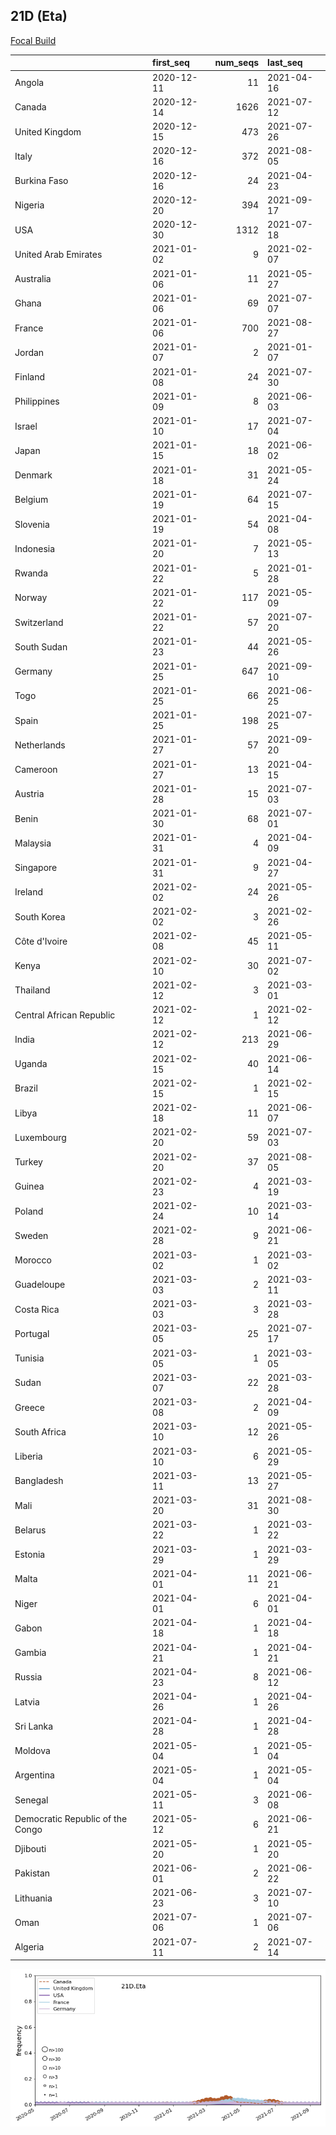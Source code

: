 

## 21D (Eta)
[Focal Build](https://nextstrain.org/groups/neherlab/ncov/21D.Eta)

|                                  | first_seq   |   num_seqs | last_seq   |
|:---------------------------------|:------------|-----------:|:-----------|
| Angola                           | 2020-12-11  |         11 | 2021-04-16 |
| Canada                           | 2020-12-14  |       1626 | 2021-07-12 |
| United Kingdom                   | 2020-12-15  |        473 | 2021-07-26 |
| Italy                            | 2020-12-16  |        372 | 2021-08-05 |
| Burkina Faso                     | 2020-12-16  |         24 | 2021-04-23 |
| Nigeria                          | 2020-12-20  |        394 | 2021-09-17 |
| USA                              | 2020-12-30  |       1312 | 2021-07-18 |
| United Arab Emirates             | 2021-01-02  |          9 | 2021-02-07 |
| Australia                        | 2021-01-06  |         11 | 2021-05-27 |
| Ghana                            | 2021-01-06  |         69 | 2021-07-07 |
| France                           | 2021-01-06  |        700 | 2021-08-27 |
| Jordan                           | 2021-01-07  |          2 | 2021-01-07 |
| Finland                          | 2021-01-08  |         24 | 2021-07-30 |
| Philippines                      | 2021-01-09  |          8 | 2021-06-03 |
| Israel                           | 2021-01-10  |         17 | 2021-07-04 |
| Japan                            | 2021-01-15  |         18 | 2021-06-02 |
| Denmark                          | 2021-01-18  |         31 | 2021-05-24 |
| Belgium                          | 2021-01-19  |         64 | 2021-07-15 |
| Slovenia                         | 2021-01-19  |         54 | 2021-04-08 |
| Indonesia                        | 2021-01-20  |          7 | 2021-05-13 |
| Rwanda                           | 2021-01-22  |          5 | 2021-01-28 |
| Norway                           | 2021-01-22  |        117 | 2021-05-09 |
| Switzerland                      | 2021-01-22  |         57 | 2021-07-20 |
| South Sudan                      | 2021-01-23  |         44 | 2021-05-26 |
| Germany                          | 2021-01-25  |        647 | 2021-09-10 |
| Togo                             | 2021-01-25  |         66 | 2021-06-25 |
| Spain                            | 2021-01-25  |        198 | 2021-07-25 |
| Netherlands                      | 2021-01-27  |         57 | 2021-09-20 |
| Cameroon                         | 2021-01-27  |         13 | 2021-04-15 |
| Austria                          | 2021-01-28  |         15 | 2021-07-03 |
| Benin                            | 2021-01-30  |         68 | 2021-07-01 |
| Malaysia                         | 2021-01-31  |          4 | 2021-04-09 |
| Singapore                        | 2021-01-31  |          9 | 2021-04-27 |
| Ireland                          | 2021-02-02  |         24 | 2021-05-26 |
| South Korea                      | 2021-02-02  |          3 | 2021-02-26 |
| Côte d'Ivoire                    | 2021-02-08  |         45 | 2021-05-11 |
| Kenya                            | 2021-02-10  |         30 | 2021-07-02 |
| Thailand                         | 2021-02-12  |          3 | 2021-03-01 |
| Central African Republic         | 2021-02-12  |          1 | 2021-02-12 |
| India                            | 2021-02-12  |        213 | 2021-06-29 |
| Uganda                           | 2021-02-15  |         40 | 2021-06-14 |
| Brazil                           | 2021-02-15  |          1 | 2021-02-15 |
| Libya                            | 2021-02-18  |         11 | 2021-06-07 |
| Luxembourg                       | 2021-02-20  |         59 | 2021-07-03 |
| Turkey                           | 2021-02-20  |         37 | 2021-08-05 |
| Guinea                           | 2021-02-23  |          4 | 2021-03-19 |
| Poland                           | 2021-02-24  |         10 | 2021-03-14 |
| Sweden                           | 2021-02-28  |          9 | 2021-06-21 |
| Morocco                          | 2021-03-02  |          1 | 2021-03-02 |
| Guadeloupe                       | 2021-03-03  |          2 | 2021-03-11 |
| Costa Rica                       | 2021-03-03  |          3 | 2021-03-28 |
| Portugal                         | 2021-03-05  |         25 | 2021-07-17 |
| Tunisia                          | 2021-03-05  |          1 | 2021-03-05 |
| Sudan                            | 2021-03-07  |         22 | 2021-03-28 |
| Greece                           | 2021-03-08  |          2 | 2021-04-09 |
| South Africa                     | 2021-03-10  |         12 | 2021-05-26 |
| Liberia                          | 2021-03-10  |          6 | 2021-05-29 |
| Bangladesh                       | 2021-03-11  |         13 | 2021-05-27 |
| Mali                             | 2021-03-20  |         31 | 2021-08-30 |
| Belarus                          | 2021-03-22  |          1 | 2021-03-22 |
| Estonia                          | 2021-03-29  |          1 | 2021-03-29 |
| Malta                            | 2021-04-01  |         11 | 2021-06-21 |
| Niger                            | 2021-04-01  |          6 | 2021-04-01 |
| Gabon                            | 2021-04-18  |          1 | 2021-04-18 |
| Gambia                           | 2021-04-21  |          1 | 2021-04-21 |
| Russia                           | 2021-04-23  |          8 | 2021-06-12 |
| Latvia                           | 2021-04-26  |          1 | 2021-04-26 |
| Sri Lanka                        | 2021-04-28  |          1 | 2021-04-28 |
| Moldova                          | 2021-05-04  |          1 | 2021-05-04 |
| Argentina                        | 2021-05-04  |          1 | 2021-05-04 |
| Senegal                          | 2021-05-11  |          3 | 2021-06-08 |
| Democratic Republic of the Congo | 2021-05-12  |          6 | 2021-06-21 |
| Djibouti                         | 2021-05-20  |          1 | 2021-05-20 |
| Pakistan                         | 2021-06-01  |          2 | 2021-06-22 |
| Lithuania                        | 2021-06-23  |          3 | 2021-07-10 |
| Oman                             | 2021-07-06  |          1 | 2021-07-06 |
| Algeria                          | 2021-07-11  |          2 | 2021-07-14 |

![Overall trends 21D.Eta](/overall_trends_figures/overall_trends_21D.Eta.png)
